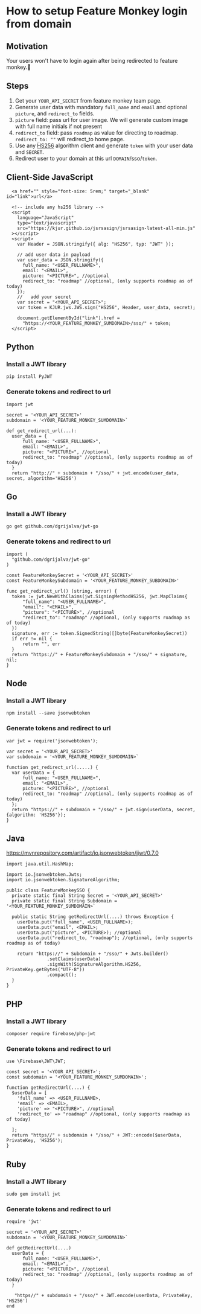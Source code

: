 # How to setup Feature Monkey login from domain

## Motivation

Your users won't have to login again after being redirected to feature monkey.🙈

## Steps

1. Get your `YOUR_API_SECRET` from feature monkey team page.
2. Generate user data with mandatory `full_name` and `email` and optional `picture`, and `redirect_to` fields.
3. `picture` field: pass url for user image. We will generate custom image with full name initials if not present 
4. `redirect_to` field: pass `roadmap` as value for directing to roadmap. `redirect_to: ""` will redirect_to home page.  
5. Use any [HS256](https://jwt.io/) algorithm client and generate `token` with your user data and `SECRET`. 
6. Redirect user to your domain at this url `DOMAIN`/sso/`token`.


## Client-Side JavaScript

```
  <a href="" style="font-size: 5rem;" target="_blank" id="link">url</a>

  <!-- include any hs256 library -->
  <script
    language="JavaScript"
    type="text/javascript"
    src="https://kjur.github.io/jsrsasign/jsrsasign-latest-all-min.js"
  ></script>
  <script>
    var Header = JSON.stringify({ alg: "HS256", typ: "JWT" });

    // add user data in payload
    var user_data = JSON.stringify({
      full_name: "<USER_FULLNAME>",
      email: "<EMAIL>",
      picture: "<PICTURE>", //optional
      redirect_to: "roadmap" //optional, (only supports roadmap as of today)
    });
    //   add your secret
    var secret = "<YOUR_API_SECRET>";
    var token = KJUR.jws.JWS.sign("HS256", Header, user_data, secret);

    document.getElementById("link").href =
      "https://<YOUR_FEATURE_MONKEY_SUMDOMAIN>/sso/" + token;
  </script>
```

## Python

### Install a JWT library
`pip install PyJWT`

### Generate tokens and redirect to url
```
import jwt

secret = '<YOUR_API_SECRET>'
subdomain = '<YOUR_FEATURE_MONKEY_SUMDOMAIN>`

def get_redirect_url(...):
  user_data = {
      full_name: "<USER_FULLNAME>",
      email: "<EMAIL>",
      picture: "<PICTURE>", //optional
      redirect_to: "roadmap" //optional, (only supports roadmap as of today)
  }
  return "http://" + subdomain + "/sso/" + jwt.encode(user_data, secret, algorithm='HS256')
```

## Go

### Install a JWT library

`go get github.com/dgrijalva/jwt-go`

### Generate tokens and redirect to url

```golang
import (
  "github.com/dgrijalva/jwt-go"
)

const FeatureMonkeySecret = '<YOUR_API_SECRET>'
const FeatureMonkeySubdomain = '<YOUR_FEATURE_MONKEY_SUBDOMAIN>'

func get_redirect_url() (string, error) {
  token := jwt.NewWithClaims(jwt.SigningMethodHS256, jwt.MapClaims{
      "full_name": "<USER_FULLNAME>",
      "email": "<EMAIL>",
      "picture": "<PICTURE>", //optional
      "redirect_to": "roadmap" //optional, (only supports roadmap as of today)
  })
  signature, err := token.SignedString([]byte(FeatureMonkeySecret))
  if err != nil {
      return "", err
  }
  return "https://" + FeatureMonkeySubdomain + "/sso/" + signature, nil;
}
```

## Node

### Install a JWT library

```
npm install --save jsonwebtoken
```

### Generate tokens and redirect to url

```
var jwt = require('jsonwebtoken');

var secret = '<YOUR_API_SECRET>'
var subdomain = '<YOUR_FEATURE_MONKEY_SUMDOMAIN>`

function get_redirect_url(.....) {
  var userData = {
      full_name: "<USER_FULLNAME>",
      email: "<EMAIL>",
      picture: "<PICTURE>", //optional
      redirect_to: "roadmap" //optional, (only supports roadmap as of today)
  };
  return "https://" + subdomain + "/sso/" + jwt.sign(userData, secret, {algorithm: 'HS256'});
}
```

## Java

https://mvnrepository.com/artifact/io.jsonwebtoken/jjwt/0.7.0

```
import java.util.HashMap;

import io.jsonwebtoken.Jwts;
import io.jsonwebtoken.SignatureAlgorithm;

public class FeatureMonkeySSO {
  private static final String Secret = '<YOUR_API_SECRET>'
  private static final String Subdomain = '<YOUR_FEATURE_MONKEY_SUMDOMAIN>`

  public static String getRedirectUrl(....) throws Exception {
    userData.put("full_name", <USER_FULLNAME>);
    userData.put("email", <EMAIL>;
    userData.put("picture", <PICTURE>); //optional
    userData.put("redirect_to, "roadmap"); //optional, (only supports roadmap as of today)

    return "https://" + Subdomain + "/sso/" + Jwts.builder()
               .setClaims(userData)
               .signWith(SignatureAlgorithm.HS256, PrivateKey.getBytes("UTF-8"))
               .compact();
  }
}
```

## PHP

### Install a JWT library

```
composer require firebase/php-jwt
```

### Generate tokens and redirect to url

```
use \Firebase\JWT\JWT;

const secret = '<YOUR_API_SECRET>';
const subdomain = '<YOUR_FEATURE_MONKEY_SUMDOMAIN>';

function getRedirectUrl(....) {
  $userData = [
    'full_name' => <USER_FULLNAME>,
    'email' => <EMAIL>,
    'picture' => "<PICTURE>", //optional
    'redirect_to' => "roadmap" //optional, (only supports roadmap as of today)

  ];
  return "https//" + subdomain + "/sso/" + JWT::encode($userData, PrivateKey, 'HS256');
}
```

## Ruby 

### Install a JWT library

```
sudo gem install jwt 
```

### Generate tokens and redirect to url

```
require 'jwt'

secret = '<YOUR_API_SECRET>'
subdomain = '<YOUR_FEATURE_MONKEY_SUMDOMAIN>`

def getRedirectUrl(....)
  userData = {
      full_name: "<USER_FULLNAME>",
      email: "<EMAIL>",
      picture: "<PICTURE>", //optional
      redirect_to: "roadmap" //optional, (only supports roadmap as of today)
  }

   "https//" + subdomain + "/sso/" + JWT.encode(userData, PrivateKey, 'HS256')
end
```

